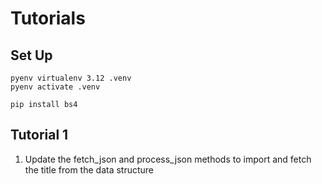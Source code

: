 # Tutorials

## Set Up
```
pyenv virtualenv 3.12 .venv
pyenv activate .venv

pip install bs4
```

## Tutorial 1

1. Update the fetch_json and process_json methods to import and fetch the title from the data structure
